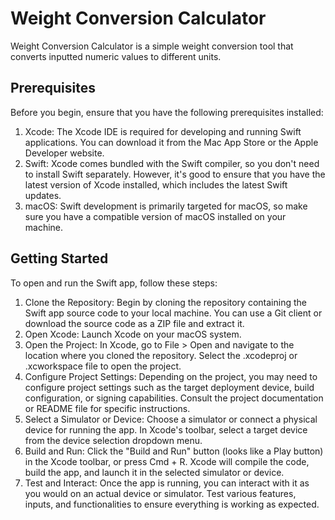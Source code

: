 # Weight Conversion Calculator
Weight Conversion Calculator is a simple weight conversion tool that converts inputted numeric values to different units.

## Prerequisites
Before you begin, ensure that you have the following prerequisites installed:
1. Xcode: The Xcode IDE is required for developing and running Swift applications. You can download it from the Mac App Store or the Apple Developer website.
2. Swift: Xcode comes bundled with the Swift compiler, so you don't need to install Swift separately. However, it's good to ensure that you have the latest version of Xcode installed, which includes the latest Swift updates.
3. macOS: Swift development is primarily targeted for macOS, so make sure you have a compatible version of macOS installed on your machine.

## Getting Started
To open and run the Swift app, follow these steps:
1. Clone the Repository: Begin by cloning the repository containing the Swift app source code to your local machine. You can use a Git client or download the source code as a ZIP file and extract it.
2. Open Xcode: Launch Xcode on your macOS system.
3. Open the Project: In Xcode, go to File > Open and navigate to the location where you cloned the repository. Select the .xcodeproj or .xcworkspace file to open the project.
4. Configure Project Settings: Depending on the project, you may need to configure project settings such as the target deployment device, build configuration, or signing capabilities. Consult the project documentation or README file for specific instructions.
5. Select a Simulator or Device: Choose a simulator or connect a physical device for running the app. In Xcode's toolbar, select a target device from the device selection dropdown menu.
6. Build and Run: Click the "Build and Run" button (looks like a Play button) in the Xcode toolbar, or press Cmd + R. Xcode will compile the code, build the app, and launch it in the selected simulator or device.
7. Test and Interact: Once the app is running, you can interact with it as you would on an actual device or simulator. Test various features, inputs, and functionalities to ensure everything is working as expected.
